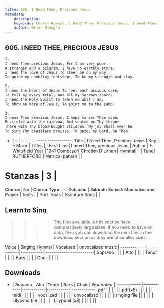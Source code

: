 ```yaml
---
title: 605. I Need Thee, Precious Jesus
metadata:
    description: 
    keywords: Church Hymnal, I Need Thee, Precious Jesus, I need Thee, precious Jesus, 
    author: Brian Onang'o
---
```



## 605. I NEED THEE, PRECIOUS JESUS

```txt
1.
I need Thee precious Jesus, For I am very poor;
A stranger and a pilgrim, I have no earthly store.
I need the love of Jesus To cheer me on my way,
To guide my doubting footsteps, To be my strength and stay.

2.
I need the heart of Jesus To feel each anxious care,
To tell my every trial, And all my sorrows share. 
I need the Holy Spirit To teach me what I am,
To show me more of Jesus, To point me to the Lamb.

3.
I need Thee precious Jesus, I hope to see Thee soon,
Encircled with the rainbow, And seated on Thy throne.
There with Thy blood-bought children, My joy shall ever be
To sing Thy ceaseless praises, To gaze, my Lord, on Thee.
```

- |   -  |
-------------|------------|
Title | I Need Thee, Precious Jesus |
Key | F Major |
Titles |  |
First Line | I need Thee, precious Jesus |
Author | F. Whitefield
Year | 1941
Composer| Chretien D'Urhan |
Hymnal|  - |
Tune| RUTHERFORD |
Metrical pattern | |
# Stanzas | 3 |
Chorus | No |
Chorus Type | - |
Subjects | Sabbath School: Meditation and Prayer |
Texts |  |
Print Texts | 
Scripture Song |  |
  
## Learn to Sing

>>>> The files available in this section have comparatively large sizes. If you need to save on data, then you can download the midi files in the download section as they are of smaller sizes.

Voice |  Singing Hymnal | Vocalized | unvocalized music |
-------------|------------|------------|------------|------------|
Soprano | | | |
Alto | | | |
Tenor | | | |
Bass | | | |
Choir | | | |

## Downloads

- |  Soprano | Alto | Tenor | Bass | Choir | Separated |
-------------|------------|------------|------------|------------|
pdf | | | | | |
pdf(x8) | | | | | |
midi | | | | | |
vocalized | | | | | |
unvocalized | | | | | |
singing file | | | | | |
Lilypond file | | | | | |
Lilypond (x8) | | | | | |
  